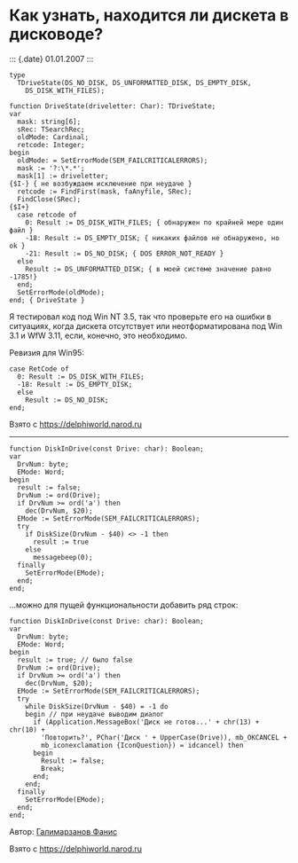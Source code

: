 Как узнать, находится ли дискета в дисководе?
=============================================

::: {.date}
01.01.2007
:::

    type
      TDriveState(DS_NO_DISK, DS_UNFORMATTED_DISK, DS_EMPTY_DISK,
        DS_DISK_WITH_FILES);
     
    function DriveState(driveletter: Char): TDriveState;
    var
      mask: string[6];
      sRec: TSearchRec;
      oldMode: Cardinal;
      retcode: Integer;
    begin
      oldMode: = SetErrorMode(SEM_FAILCRITICALERRORS);
      mask := '?:\*.*';
      mask[1] := driveletter;
    {$I-} { не возбуждаем исключение при неудаче }
      retcode := FindFirst(mask, faAnyfile, SRec);
      FindClose(SRec);
    {$I+}
      case retcode of
        0: Result := DS_DISK_WITH_FILES; { обнаружен по крайней мере один файл }
        -18: Result := DS_EMPTY_DISK; { никаких файлов не обнаружено, но ok }
        -21: Result := DS_NO_DISK; { DOS ERROR_NOT_READY }
      else
        Result := DS_UNFORMATTED_DISK; { в моей системе значение равно -1785!}
      end;
      SetErrorMode(oldMode);
    end; { DriveState }

Я тестировал код под Win NT 3.5, так что проверьте его на ошибки в
ситуациях, когда дискета отсутствует или неотформатирована под Win 3.1 и
WfW 3.11, если, конечно, это необходимо.

Ревизия для Win95:

    case RetCode of
      0: Result := DS_DISK_WITH_FILES;
      -18: Result := DS_EMPTY_DISK;
      else
        Result := DS_NO_DISK;
    end;

Взято с <https://delphiworld.narod.ru>

------------------------------------------------------------------------

    function DiskInDrive(const Drive: char): Boolean;
    var
      DrvNum: byte;
      EMode: Word;
    begin
      result := false;
      DrvNum := ord(Drive);
      if DrvNum >= ord('a') then
        dec(DrvNum, $20);
      EMode := SetErrorMode(SEM_FAILCRITICALERRORS);
      try
        if DiskSize(DrvNum - $40) <> -1 then
          result := true
        else
          messagebeep(0);
      finally
        SetErrorMode(EMode);
      end;
    end;

\...можно для пущей функциональности добавить ряд строк:

    function DiskInDrive(const Drive: char): Boolean;
    var
      DrvNum: byte;
      EMode: Word;
    begin
      result := true; // было false
      DrvNum := ord(Drive);
      if DrvNum >= ord('a') then
        dec(DrvNum, $20);
      EMode := SetErrorMode(SEM_FAILCRITICALERRORS);
      try
        while DiskSize(DrvNum - $40) = -1 do
        begin // при неудаче выводим диалог
          if (Application.MessageBox('Диск не готов...' + chr(13) + chr(10) +
            'Повторить?', PChar('Диск ' + UpperCase(Drive)), mb_OKCANCEL +
            mb_iconexclamation {IconQuestion}) = idcancel) then
          begin
            Result := false;
            Break;
          end;
        end;
      finally
        SetErrorMode(EMode);
      end;
    end;

Автор: [Галимарзанов Фанис](mailto:inrus51@poikc.bashnet.ru)

Взято с <https://delphiworld.narod.ru>
